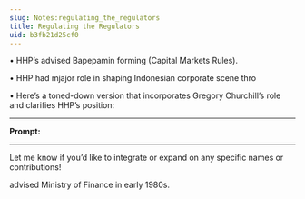 ```yaml
---
slug: Notes:regulating_the_regulators
title: Regulating the Regulators
uid: b3fb21d25cf0
---
```


• HHP’s advised Bapepamin forming  (Capital Markets Rules).

• HHP had mjajor role in shaping Indonesian corporate scene thro

• Here’s a toned-down version that incorporates Gregory Churchill’s role and clarifies HHP’s position:

---

**Prompt:**

---

Let me know if you’d like to integrate or expand on any specific names or contributions!

[1]: https://smeru.or.id/en/article/our-dear-friend-gregory-%E2%80%9Cpak-greg%E2%80%9D-churchill-memory-recognition?utm_source=chatgpt.com "Our Dear Friend, Gregory “Pak Greg” Churchill: A Memory, a ..."

advised Ministry of Finance
in early 1980s.